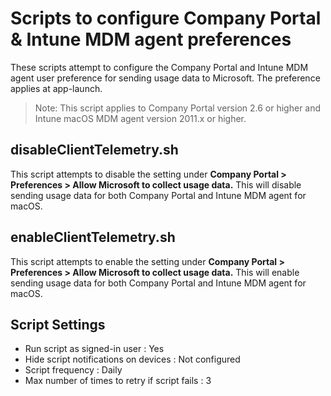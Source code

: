 # Scripts to configure Company Portal & Intune MDM agent preferences

These scripts attempt to configure the Company Portal and Intune MDM agent user preference for sending usage data to Microsoft. The preference applies at app-launch.

>Note:
>This script applies to Company Portal version 2.6 or higher and Intune macOS MDM agent version 2011.x or higher.

## disableClientTelemetry.sh
This script attempts to disable the setting under **Company Portal > Preferences > Allow Microsoft to collect usage data.** This will disable sending usage data for both Company Portal and Intune MDM agent for macOS.

## enableClientTelemetry.sh
This script attempts to enable the setting under **Company Portal > Preferences > Allow Microsoft to collect usage data.** This will enable sending usage data for both Company Portal and Intune MDM agent for macOS.

## Script Settings

- Run script as signed-in user : Yes
- Hide script notifications on devices : Not configured
- Script frequency : Daily
- Max number of times to retry if script fails : 3
